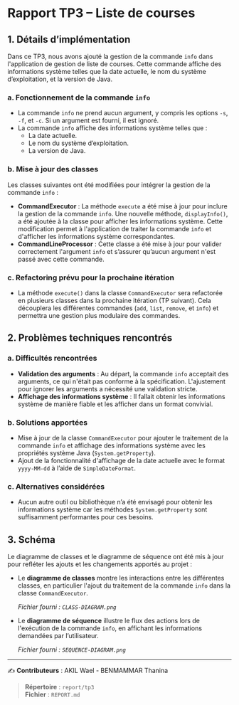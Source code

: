 # Rapport TP3 – Liste de courses

## 1. Détails d’implémentation

Dans ce TP3, nous avons ajouté la gestion de la commande `info` dans l'application de gestion de liste de courses. Cette commande affiche des informations système telles que la date actuelle, le nom du système d’exploitation, et la version de Java.

### a. Fonctionnement de la commande `info`

- La commande `info` ne prend aucun argument, y compris les options `-s`, `-f`, et `-c`. Si un argument est fourni, il est ignoré.
- La commande `info` affiche des informations système telles que :
  - La date actuelle.
  - Le nom du système d’exploitation.
  - La version de Java.

### b. Mise à jour des classes

Les classes suivantes ont été modifiées pour intégrer la gestion de la commande `info` :

- **CommandExecutor** : La méthode `execute` a été mise à jour pour inclure la gestion de la commande `info`. Une nouvelle méthode, `displayInfo()`, a été ajoutée à la classe pour afficher les informations système. Cette modification permet à l'application de traiter la commande `info` et d'afficher les informations système correspondantes.
- **CommandLineProcessor** : Cette classe a été mise à jour pour valider correctement l'argument `info` et s’assurer qu’aucun argument n'est passé avec cette commande.

### c. Refactoring prévu pour la prochaine itération

- La méthode `execute()` dans la classe `CommandExecutor` sera refactorée en plusieurs classes dans la prochaine itération (TP suivant). Cela découplera les différentes commandes (`add`, `list`, `remove`, et `info`) et permettra une gestion plus modulaire des commandes.

## 2. Problèmes techniques rencontrés

### a. Difficultés rencontrées

- **Validation des arguments** : Au départ, la commande `info` acceptait des arguments, ce qui n'était pas conforme à la spécification. L'ajustement pour ignorer les arguments a nécessité une validation stricte.
- **Affichage des informations système** : Il fallait obtenir les informations système de manière fiable et les afficher dans un format convivial.

### b. Solutions apportées

- Mise à jour de la classe `CommandExecutor` pour ajouter le traitement de la commande `info` et affichage des informations système avec les propriétés système Java (`System.getProperty`).
- Ajout de la fonctionnalité d'affichage de la date actuelle avec le format `yyyy-MM-dd` à l’aide de `SimpleDateFormat`.

### c. Alternatives considérées

- Aucun autre outil ou bibliothèque n’a été envisagé pour obtenir les informations système car les méthodes `System.getProperty` sont suffisamment performantes pour ces besoins.

## 3. Schéma

Le diagramme de classes et le diagramme de séquence ont été mis à jour pour refléter les ajouts et les changements apportés au projet :

- Le **diagramme de classes** montre les interactions entre les différentes classes, en particulier l'ajout du traitement de la commande `info` dans la classe `CommandExecutor`.
  
  _Fichier fourni : `CLASS-DIAGRAM.png`_

- Le **diagramme de séquence** illustre le flux des actions lors de l'exécution de la commande `info`, en affichant les informations demandées par l’utilisateur.
  
  _Fichier fourni : `SEQUENCE-DIAGRAM.png`_

---

✍️ **Contributeurs** : AKIL Wael - BENMAMMAR Thanina

> **Répertoire** : `report/tp3`  
> **Fichier** : `REPORT.md`
